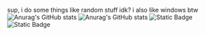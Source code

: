 sup, i do some things like random stuff idk?
i also like windows btw
![Anurag's GitHub stats](https://github-readme-stats.vercel.app/api?username=izhank216&show=reviews,discussions_started,discussions_answered,prs_merged,prs_merged_percentage) ![Anurag's GitHub stats](https://github-readme-stats.vercel.app/api/top-langs/?username=izhank216)
![Static Badge](https://img.shields.io/badge/doing-stuff-red) ![Static Badge](https://img.shields.io/badge/discord-server-blue)


